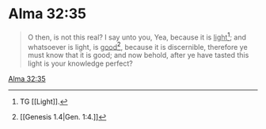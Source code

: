 # Alma 32:35

> O then, is not this real? I say unto you, Yea, because it is <u>light</u>[^a]; and whatsoever is light, is <u>good</u>[^b], because it is discernible, therefore ye must know that it is good; and now behold, after ye have tasted this light is your knowledge perfect?

[Alma 32:35](https://www.churchofjesuschrist.org/study/scriptures/bofm/alma/32?lang=eng&id=p35#p35)


[^a]: TG [[Light]].
[^b]: [[Genesis 1.4|Gen. 1:4.]]

